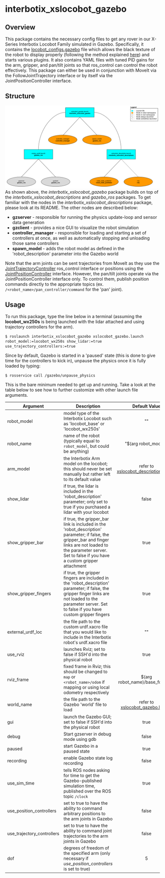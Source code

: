 # interbotix_xslocobot_gazebo

## Overview
This package contains the necessary config files to get any rover in our X-Series Interbotix Locobot Family simulated in Gazebo. Specifically, it contains the [locobot_configs.gazebo](config/locobot_configs.gazebo) file which allows the black texture of the robot to display properly (following the method explained [here](http://answers.gazebosim.org/question/16280/how-to-use-custom-textures-on-urdf-models-in-gazebo/)) and starts various plugins. It also contains YAML files with tuned PID gains for the arm, gripper, and pan/tilt joints so that ros_control can control the robot effectively. This package can either be used in conjunction with MoveIt via the FollowJointTrajectory interface or by itself via the JointPositionController interface.

## Structure
![xslocobot_gazebo_flowchart](images/xslocobot_gazebo_flowchart.png)
As shown above, the *interbotix_xslocobot_gazebo* package builds on top of the *interbotix_xslocobot_descriptions* and *gazebo_ros* packages. To get familiar with the nodes in the *interbotix_xslocobot_descriptions* package, please look at its README. The other nodes are described below:
- **gzserver** - responsible for running the physics update-loop and sensor data generation
- **gzclient** - provides a nice GUI to visualize the robot simulation
- **controller_manager** - responsible for loading and starting a set of controllers at once, as well as automatically stopping and unloading those same controllers
- **spawn_model** - adds the robot model as defined in the 'robot_description' parameter into the Gazebo world

Note that the arm joints can be sent trajectories from MoveIt as they use the [JointTrajectoryController](http://wiki.ros.org/joint_trajectory_controller) ros_control interface or positions using the [JointPositionController](http://wiki.ros.org/ros_control) interface. However, the pan/tilt joints operate via the JointPositionController interface only. To control them, publish position commands directly to the appropriate topics (ex. `/<robot_name>/pan_controller/command` for the 'pan' joint).

## Usage
To run this package, type the line below in a terminal (assuming the **locobot_wx250s** is being launched with the lidar attached and using trajectory controllers for the arm).
```
$ roslaunch interbotix_xslocobot_gazebo xslocobot_gazebo.launch robot_model:=locobot_wx250s show_lidar:=true use_trajectory_controllers:=true
```
Since by default, Gazebo is started in a 'paused' state (this is done to give time for the controllers to kick in), unpause the physics once it is fully loaded by typing:
```
$ rosservice call /gazebo/unpause_physics
```
This is the bare minimum needed to get up and running. Take a look at the table below to see how to further customize with other launch file arguments.

| Argument | Description | Default Value |
| -------- | ----------- | :-----------: |
| robot_model | model type of the Interbotix Locobot such as 'locobot_base' or 'locobot_wx250s' | "" |
| robot_name | name of the robot (typically equal to `robot_model`, but could be anything) | "$(arg robot_model)" |
| arm_model | the Interbotix Arm model on the locobot; this should never be set manually but rather left to its default value | refer to [xslocobot_description.launch](launch/xslocobot_description.launch) |
| show_lidar | if true, the lidar is included in the 'robot_description' parameter; only set to true if you purchased a lidar with your locobot | false |
| show_gripper_bar | if true, the gripper_bar link is included in the 'robot_description' parameter; if false, the gripper_bar and finger links are not loaded to the parameter server. Set to false if you have a custom gripper attachment | true |
| show_gripper_fingers | if true, the gripper fingers are included in the 'robot_description' parameter; if false, the gripper finger links are not loaded to the parameter server. Set to false if you have custom gripper fingers | true |
| external_urdf_loc | the file path to the custom urdf.xacro file that you would like to include in the Interbotix robot's urdf.xacro file| "" |
| use_rviz | launches Rviz; set to false if SSH'd into the physical robot | true |
| rviz_frame | fixed frame in Rviz; this should be changed to `map` or `<robot_name>/odom` if mapping or using local odometry respectively | $(arg robot_name)/base_footprint |
| world_name | the file path to the Gazebo 'world' file to load | refer to [xslocobot_gazebo.launch](launch/xslocobot_gazebo.launch) |
| gui | launch the Gazebo GUI; set to false if SSH'd into the physical robot | true |
| debug | Start gzserver in debug mode using gdb | false |
| paused | start Gazebo in a paused state | true |
| recording | enable Gazebo state log recording | false |
| use_sim_time | tells ROS nodes asking for time to get the Gazebo-published simulation time, published over the ROS topic `/clock` | true |
| use_position_controllers | set to true to have the ability to command arbitrary positions to the arm joints in Gazebo | false |
| use_trajectory_controllers | set to true to have the ability to command joint trajectories to the arm joints in Gazebo | false |
| dof | degrees of freedom of the specified arm (only necessary if *use_position_controllers* is set to true) | 5 |
